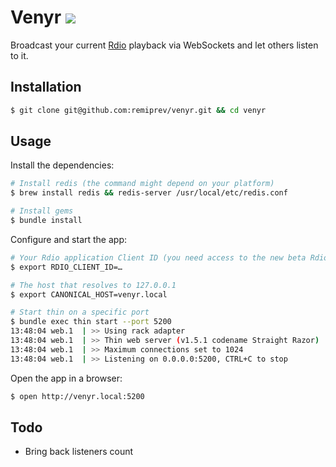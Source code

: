 # Venyr [![](http://i.imgur.com/APPQ4kz.png)](http://venyr.com)

Broadcast your current [Rdio](http://rdio.com) playback via WebSockets and let others listen to it.

## Installation

```bash
$ git clone git@github.com:remiprev/venyr.git && cd venyr
```

## Usage

Install the dependencies:

```bash
# Install redis (the command might depend on your platform)
$ brew install redis && redis-server /usr/local/etc/redis.conf

# Install gems
$ bundle install
```

Configure and start the app:

```bash
# Your Rdio application Client ID (you need access to the new beta Rdio API)
$ export RDIO_CLIENT_ID=… 

# The host that resolves to 127.0.0.1
$ export CANONICAL_HOST=venyr.local

# Start thin on a specific port
$ bundle exec thin start --port 5200
13:48:04 web.1  | >> Using rack adapter
13:48:04 web.1  | >> Thin web server (v1.5.1 codename Straight Razor)
13:48:04 web.1  | >> Maximum connections set to 1024
13:48:04 web.1  | >> Listening on 0.0.0.0:5200, CTRL+C to stop
```

Open the app in a browser:

```bash
$ open http://venyr.local:5200
```

## Todo

* Bring back listeners count
